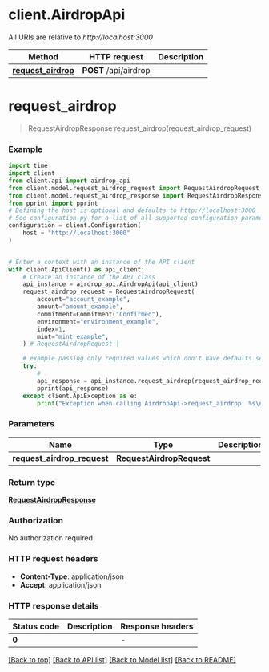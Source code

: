 # client.AirdropApi

All URIs are relative to *http://localhost:3000*

Method | HTTP request | Description
------------- | ------------- | -------------
[**request_airdrop**](AirdropApi.md#request_airdrop) | **POST** /api/airdrop | 


# **request_airdrop**
> RequestAirdropResponse request_airdrop(request_airdrop_request)



### Example


```python
import time
import client
from client.api import airdrop_api
from client.model.request_airdrop_request import RequestAirdropRequest
from client.model.request_airdrop_response import RequestAirdropResponse
from pprint import pprint
# Defining the host is optional and defaults to http://localhost:3000
# See configuration.py for a list of all supported configuration parameters.
configuration = client.Configuration(
    host = "http://localhost:3000"
)


# Enter a context with an instance of the API client
with client.ApiClient() as api_client:
    # Create an instance of the API class
    api_instance = airdrop_api.AirdropApi(api_client)
    request_airdrop_request = RequestAirdropRequest(
        account="account_example",
        amount="amount_example",
        commitment=Commitment("Confirmed"),
        environment="environment_example",
        index=1,
        mint="mint_example",
    ) # RequestAirdropRequest | 

    # example passing only required values which don't have defaults set
    try:
        # 
        api_response = api_instance.request_airdrop(request_airdrop_request)
        pprint(api_response)
    except client.ApiException as e:
        print("Exception when calling AirdropApi->request_airdrop: %s\n" % e)
```


### Parameters

Name | Type | Description  | Notes
------------- | ------------- | ------------- | -------------
 **request_airdrop_request** | [**RequestAirdropRequest**](RequestAirdropRequest.md)|  |

### Return type

[**RequestAirdropResponse**](RequestAirdropResponse.md)

### Authorization

No authorization required

### HTTP request headers

 - **Content-Type**: application/json
 - **Accept**: application/json


### HTTP response details

| Status code | Description | Response headers |
|-------------|-------------|------------------|
**0** |  |  -  |

[[Back to top]](#) [[Back to API list]](../README.md#documentation-for-api-endpoints) [[Back to Model list]](../README.md#documentation-for-models) [[Back to README]](../README.md)

